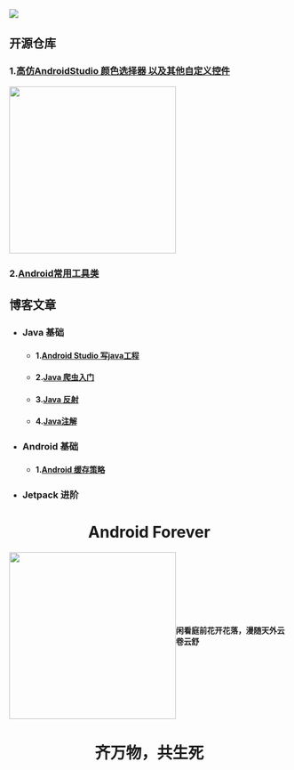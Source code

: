 
<img src=".\file\jetpack_donut.png"/>


## 开源仓库 

### 1.[高仿AndroidStudio 颜色选择器 以及其他自定义控件](https://github.com/zhanpple/colorPicker)




<img src=".\file\color_picker.png" height = "300"/>




###  2.[Android常用工具类](https://github.com/zhanpple/utils)




## 博客文章

- ### Java 基础
  - #### 1.[Android Studio 写java工程](https://juejin.im/post/6844904045274988551)

  - #### 2.[Java 爬虫入门](https://juejin.im/post/6844904104406286350)

  - #### 3.[Java 反射](https://juejin.im/user/483440848288045)

  - #### 4.[Java注解 ](https://juejin.im/post/6868557848591204360)

- ### Android 基础
  - #### 1.[Android 缓存策略](https://juejin.im/post/6844904087146725383)

- ###  Jetpack 进阶










# <center>Android Forever </center>

 <div style="height:300px;align-items: center;display: flex;"><img src=".\file\hero.svg" style="height:300px;float:left"/><H4 style="float:left;margin:auto">闲看庭前花开花落，漫随天外云卷云舒</H4></div>

# <center> 齐万物，共生死 </center>
